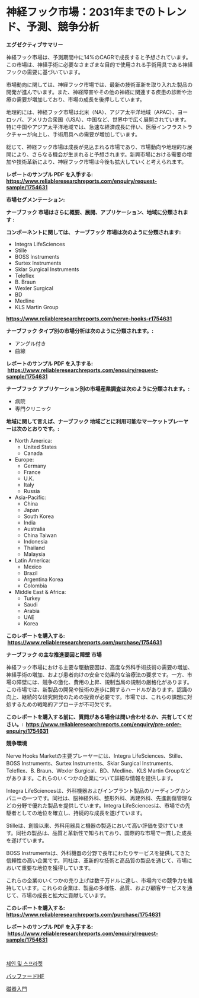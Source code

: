 <p><h1>神経フック市場：2031年までのトレンド、予測、競争分析</h1></p><p><strong>エグゼクティブサマリー</strong></p>
<p><p>神経フック市場は、予測期間中に14%のCAGRで成長すると予想されています。この市場は、神経手術に必要なさまざまな目的で使用される手術用具である神経フックの需要に基づいています。</p><p>市場動向に関しては、神経フック市場では、最新の技術革新を取り入れた製品の開発が進んでいます。また、神経障害やその他の神経に関連する疾患の診断や治療の需要が増加しており、市場の成長を後押ししています。</p><p>地理的には、神経フック市場は北米（NA）、アジア太平洋地域（APAC）、ヨーロッパ、アメリカ合衆国（USA）、中国など、世界中で広く展開されています。特に中国やアジア太平洋地域では、急速な経済成長に伴い、医療インフラストラクチャーが向上し、手術用具への需要が増加しています。</p><p>総じて、神経フック市場は成長が見込まれる市場であり、市場動向や地理的な展開により、さらなる機会が生まれると予想されます。新興市場における需要の増加や技術革新により、神経フック市場は今後も拡大していくと考えられます。</p></p>
<p><strong>レポートのサンプル PDF を入手する: <a href="https://www.reliableresearchreports.com/enquiry/request-sample/1754631">https://www.reliableresearchreports.com/enquiry/request-sample/1754631</a></strong></p>
<p><strong>市場セグメンテーション:</strong></p>
<p><strong> ナーブフック 市場はさらに概要、展開、アプリケーション、地域に分類されます :</strong></p>
<p><strong>コンポーネントに関しては、 ナーブフック 市場は次のように分類されます: &nbsp;</strong></p>
<p><ul><li>Integra LifeSciences</li><li>Stille</li><li>BOSS Instruments</li><li>Surtex Instruments</li><li>Sklar Surgical Instruments</li><li>Teleflex</li><li>B. Braun</li><li>Wexler Surgical</li><li>BD</li><li>Medline</li><li>KLS Martin Group</li></ul></p>
<p><strong><a href="https://www.reliableresearchreports.com/nerve-hooks-r1754631">https://www.reliableresearchreports.com/nerve-hooks-r1754631</a></strong></p>
<p><strong> ナーブフック タイプ別の市場分析は次のように分類されます。:</strong></p>
<p><ul><li>アングル付き</li><li>曲線</li></ul></p>
<p><strong>レポートのサンプル PDF を入手する: &nbsp;<a href="https://www.reliableresearchreports.com/enquiry/request-sample/1754631">https://www.reliableresearchreports.com/enquiry/request-sample/1754631</a></strong></p>
<p><strong> ナーブフック アプリケーション別の市場産業調査は次のように分類されます。:</strong></p>
<p><ul><li>病院</li><li>専門クリニック</li></ul></p>
<p><strong>地域に関して言えば、ナーブフック 地域ごとに利用可能なマーケットプレーヤーは次のとおりです。:</strong></p>
<p><ul>
    <li>
        North America:
        <ul>
            <li>United States</li>
            <li>Canada</li>
        </ul>
    </li>
    <li>
        Europe:
        <ul>
            <li>Germany</li>
            <li>France</li>
            <li>U.K.</li>
            <li>Italy</li>
            <li>Russia</li>
        </ul>
    </li>
    <li>
        Asia-Pacific:
        <ul>
            <li>China</li>
            <li>Japan</li>
            <li>South Korea</li>
            <li>India</li>
            <li>Australia</li>
            <li>China Taiwan</li>
            <li>Indonesia</li>
            <li>Thailand</li>
            <li>Malaysia</li>
        </ul>
    </li>
    <li>
        Latin America:
        <ul>
            <li>Mexico</li>
            <li>Brazil</li>
            <li>Argentina Korea</li>
            <li>Colombia</li>
        </ul>
    </li>
    <li>
        Middle East & Africa:
        <ul>
            <li>Turkey</li>
            <li>Saudi</li>
            <li>Arabia</li>
            <li>UAE</li>
            <li>Korea</li>
        </ul>
    </li>
    </ul></p>
<p><strong>このレポートを購入する: &nbsp;<a href="https://www.reliableresearchreports.com/purchase/1754631">https://www.reliableresearchreports.com/purchase/1754631</a></strong></p>
<p><strong>ナーブフック の主な推進要因と障壁 市場</strong></p>
<p><p>神経フック市場における主要な駆動要因は、高度な外科手術技術の需要の増加、神経手術の増加、および患者向けの安全で効果的な治療法の要求です。一方、市場の障壁には、競争の激化、費用の上昇、規制当局の規制の厳格化があります。この市場では、新製品の開発や技術の進歩に関するハードルがあります。認識の向上、継続的な研究開発のための投資が必要です。市場では、これらの課題に対処するための戦略的アプローチが不可欠です。</p></p>
<p><strong>このレポートを購入する前に、質問がある場合は問い合わせるか、共有してください。:&nbsp; <a href="https://www.reliableresearchreports.com/enquiry/pre-order-enquiry/1754631">https://www.reliableresearchreports.com/enquiry/pre-order-enquiry/1754631</a></strong></p>
<p><strong>競争環境</strong></p>
<p><p>Nerve Hooks Marketの主要プレーヤーには、Integra LifeSciences、Stille、BOSS Instruments、Surtex Instruments、Sklar Surgical Instruments、Teleflex、B. Braun、Wexler Surgical、BD、Medline、KLS Martin Groupなどがあります。これらのいくつかの企業について詳細な情報を提供します。</p><p>Integra LifeSciencesは、外科機器およびインプラント製品のリーディングカンパニーの一つです。同社は、脳神経外科、整形外科、再建外科、先進創傷管理などの分野で優れた製品を提供しています。Integra LifeSciencesは、市場での先駆者としての地位を確立し、持続的な成長を遂げています。</p><p>Stilleは、創設以来、外科用器具と機器の製造において高い評価を受けています。同社の製品は、品質と革新性で知られており、国際的な市場で一貫した成長を遂げています。</p><p>BOSS Instrumentsは、外科機器の分野で長年にわたりサービスを提供してきた信頼性の高い企業です。同社は、革新的な技術と高品質の製品を通じて、市場において重要な地位を獲得しています。</p><p>これらの企業のいくつかの売り上げは数千万ドルに達し、市場内での競争力を維持しています。これらの企業は、製品の多様性、品質、および顧客サービスを通じて、市場の成長と拡大に貢献しています。</p></p>
<p><strong>このレポートを購入する: &nbsp; <a href="https://www.reliableresearchreports.com/purchase/1754631">https://www.reliableresearchreports.com/purchase/1754631</a></strong></p>
<p><strong>レポートのサンプル PDF を入手する: &nbsp;<a href="https://www.reliableresearchreports.com/enquiry/request-sample/1754631">https://www.reliableresearchreports.com/enquiry/request-sample/1754631</a></strong><strong></strong></p>
<p>&nbsp;</p>
<p><p><a href="https://medium.com/@chickenlegs8687/%EC%B2%B4%EC%9D%B8-%EB%B0%8F-%EC%8A%A4%ED%94%84%EB%A1%9C%EC%BC%93-%EC%8B%9C%EC%9E%A5-%EC%A0%84%EB%A7%9D-%EC%82%B0%EC%97%85-%EA%B0%9C%EC%9A%94-%EB%B0%8F-%EC%98%88%EC%B8%A1-2024%EB%85%84%EB%B6%80%ED%84%B0-2031%EB%85%84%EA%B9%8C%EC%A7%80-6e329502a21f">체인 및 스프라켓</a></p><p><a href="https://medium.com/@tiannastark1/%E3%83%90%E3%83%83%E3%83%95%E3%82%A1%E3%83%BC%E3%83%89hf%E5%B8%82%E5%A0%B4%E5%B1%95%E6%9C%9B-%E7%94%A3%E6%A5%AD%E6%A6%82%E8%A6%81%E3%81%A8%E4%BA%88%E6%B8%AC-2024%E5%B9%B4%E3%81%8B%E3%82%892031%E5%B9%B4-1dc889ca12d1">バッファードHF</a></p><p><a href="https://medium.com/@eleanorardy655/%E7%A3%81%E5%99%A8%E3%83%97%E3%83%A9%E3%82%A4%E3%83%9E%E3%83%BC%E3%83%9E%E3%83%BC%E3%82%B1%E3%83%83%E3%83%88%E3%83%A1%E3%83%88%E3%83%AA%E3%82%AF%E3%82%B9%E3%81%AE%E3%83%87%E3%82%B3%E3%83%BC%E3%83%87%E3%82%A3%E3%83%B3%E3%82%B0-%E5%B8%82%E5%A0%B4%E3%82%B7%E3%82%A7%E3%82%A2-%E3%83%88%E3%83%AC%E3%83%B3%E3%83%89-%E6%88%90%E9%95%B7%E3%83%91%E3%82%BF%E3%83%BC%E3%83%B3-782691ec92a4">磁器入門</a></p></p>